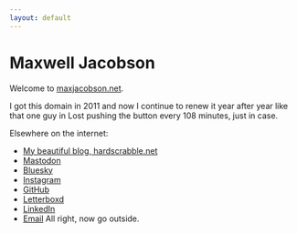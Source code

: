 ```yaml
---
layout: default
---
```


# Maxwell Jacobson

Welcome to <a href="https://www.maxjacobson.net">maxjacobson.net</a>.

I got this domain in 2011 and now I continue to renew it year after year like that one guy in Lost pushing the button every 108 minutes, just in case.

Elsewhere on the internet:

- [<i class="fa-solid fa-house" title="My blog, hardscrabble.net"></i> My beautiful blog, hardscrabble.net](http://hardscrabble.net)
- [<i class="fa-brands fa-mastodon" title="Mastodon"></i> Mastodon](https://mastodon.online/@maxjacobson)
- [<i class="fa-brands fa-bluesky" title="Bluesky"></i> Bluesky](https://bsky.app/profile/hardscrabble.net)
- [<i class="fa-brands fa-instagram" title="Instagram"></i> Instagram](https://www.instagram.com/maxjacobson/)
- [<i class="fa-brands fa-github" title="GitHub"></i> GitHub](http://github.com/maxjacobson)
- [<i class="fa-brands fa-square-letterboxd" title="Letterboxd"></i> Letterboxd](https://letterboxd.com/maxjacobson)
- [<i class="fa-brands fa-linkedin" title="LinkedIn"></i> LinkedIn](https://www.linkedin.com/in/maxjacobson1/)
- [<i class="fa-solid fa-at" title="Email"></i> Email](mailto:max@hardscrabble.net)
All right, now go outside.
